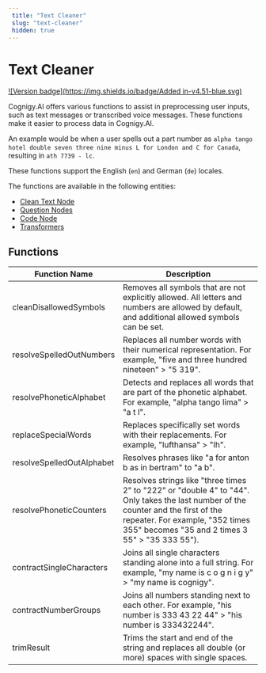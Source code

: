 ```yaml
---
 title: "Text Cleaner" 
 slug: "text-cleaner" 
 hidden: true 
---
```


# Text Cleaner

[![Version badge](https://img.shields.io/badge/Added in-v4.51-blue.svg)](../../release-notes/4.51.md)

Cognigy.AI offers various functions to assist in preprocessing user inputs, such as text messages or transcribed voice messages. These functions make it easier to process data in Cognigy.AI.

An example would be when a user spells out a part number as `alpha tango hotel double seven three nine minus L for London and C for Canada`, resulting in `ath 7739 - lc`.

These functions support the English (`en`) and German (`de`) locales.

The functions are available in the following entities:

- [Clean Text Node](../flow-nodes/nlu/clean-text.md)
- [Question Nodes](../flow-nodes/message/question.md#answer-pre-processing)
- [Code Node](../flow-nodes/code/actions.md#text-cleaner)
- [Transformers](../endpoints/transformers/transformers.md#text-cleaner-class)

## Functions

| Function Name             | Description                                                                                                                                                                                                               |
|---------------------------|---------------------------------------------------------------------------------------------------------------------------------------------------------------------------------------------------------------------------|
| cleanDisallowedSymbols    | Removes all symbols that are not explicitly allowed. All letters and numbers are allowed by default, and additional allowed symbols can be set.                                                                           |
| resolveSpelledOutNumbers  | Replaces all number words with their numerical representation. For example, "five and three hundred nineteen" > "5 319".                                                                                                  |
| resolvePhoneticAlphabet   | Detects and replaces all words that are part of the phonetic alphabet. For example, "alpha tango lima" > "a t l".                                                                                                         |
| replaceSpecialWords       | Replaces specifically set words with their replacements. For example, "lufthansa" > "lh".                                                                                                                                 |
| resolveSpelledOutAlphabet | Resolves phrases like "a for anton b as in bertram" to "a b".                                                                                                                                                             |
| resolvePhoneticCounters   | Resolves strings like "three times 2" to "222" or "double 4" to "44". Only takes the last number of the counter and the first of the repeater. For example, "352 times 355" becomes "35 and 2 times 3 55" > "35 333 55"). |
| contractSingleCharacters  | Joins all single characters standing alone into a full string. For example, "my name is c o g n i g y" > "my name is cognigy".                                                                                            |
| contractNumberGroups      | Joins all numbers standing next to each other. For example, "his number is 333 43 22 44" > "his number is 333432244".                                                                                                     |
| trimResult                | Trims the start and end of the string and replaces all double (or more) spaces with single spaces.                                                                                                                        |                                                                                                                                 